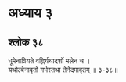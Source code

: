 # अध्याय ३

## श्लोक ३८

धूमेनाव्रियते वह्निर्यथादर्शो मलेन च ।<br>यथोल्बेनावृतो गर्भस्तथा तेनेदमावृतम् ॥ ३-३८॥<br><br>

